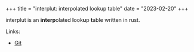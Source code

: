 +++
title = "interplut: interpolated lookup table"
date = "2023-02-20"
+++

interplut is an **interp**olated **l**ook**u**p **t**able written in rust.

Links:
- [Git](https://git.karx.xyz/karx/interplut)
